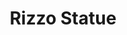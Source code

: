 ---
pid: rs28
title: Rizzo Statue
location_transcription: move it to a remote place in West Fairmount Park
coordinates: "[-75.188723813032, 39.992739202871]"
zipcode: '19103'
gen_neighborhood: Center City
neighborhood: Rittenhouse Square,Avenue of The Arts,Logan Square,Fitler Square
outside_phl: 
age: '72'
age_range: 70+
instagram: 
image_file_name: rs_28.jpg
proposal_transcription: move it to a remote place in West Fairmount Park where the
  monument //Colored Soldiers and Sailors of all wars// was hidden for 60 years (1936-1996).
  It would be appropriate for Rizzo to be there for 60 years. then another public
  discussion could take place. The //Colored Soldiers and Sailors// monument is now
  prominently located on Ben Franklin Parkway, a permanent installation I hope, but
  who knows, maybe a time will come when statues glorifying wars will all be moved
  to places less visible.
topic: African Americans,Armed Forces,Person
topic_summary: 0, 0, 0, 0
type: Sculpture Statue
keywords_other: 
credit: Tom Wilson Weinberg
image_labels: 
twitter: 
facebook: 
permalink: "/monuments/rs28/"
layout: item-page
---